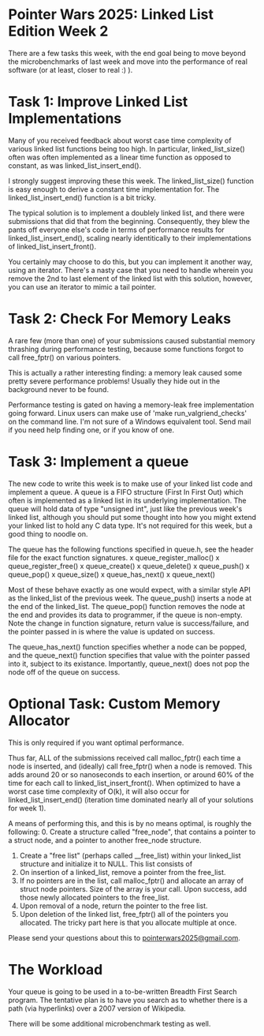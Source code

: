 # Pointer Wars 2025: Linked List Edition Week 2

There are a few tasks this week, with the end goal being to move
beyond the microbenchmarks of last week and move into the performance
of real software (or at least, closer to real :) ).

# Task 1: Improve Linked List Implementations
Many of you received feedback about worst case time complexity of
various linked list functions being too high. In particular, 
linked_list_size() often was often implemented as a linear time
function as opposed to constant, as was linked_list_insert_end().

I strongly suggest improving these this week. The linked_list_size()
function is easy enough to derive a constant time implementation
for. The linked_list_insert_end() function is a bit tricky.

The typical solution is to implement a doublely linked list, and
there were submissions that did that from the beginning. Consequently,
they blew the pants off everyone else's code in terms of performance
results for linked_list_insert_end(), scaling nearly identitically 
to their implementations of linked_list_insert_front().

You certainly may choose to do this, but you can implement it 
another way, using an iterator. There's a nasty case that you
need to handle wherein you remove the 2nd to last element of
the linked list with this solution, however, you can use an
iterator to mimic a tail pointer.

# Task 2: Check For Memory Leaks
A rare few (more than one) of your submissions caused substantial 
memory thrashing during performance testing, because some functions
forgot to call free_fptr() on various pointers. 

This is actually a rather interesting finding: a memory leak
caused some pretty severe performance problems! Usually they
hide out in the background never to be found.

Performance testing is gated on having a memory-leak free
implementation going forward. Linux users can make use of
'make run_valgriend_checks' on the command line. I'm not sure of
a Windows equivalent tool. Send mail if you need help finding
one, or if you know of one.
 
# Task 3: Implement a queue
The new code to write this week is to make use of your linked list
code and implement a queue. A queue is a FIFO structure (First In
First Out) which often is implemented as a linked list in its
underlying implementation. The queue will hold data of type
"unsigned int", just like the previous week's linked list, although
you should put some thought into how you might extend your linked
list to hold any C data type. It's not required for this week,
but a good thing to noodle on.

The queue has the following functions specified in queue.h, see
the header file for the exact function signatures.
 x queue_register_malloc()
 x queue_register_free()
 x queue_create()
 x queue_delete()
 x queue_push()
 x queue_pop()
 x queue_size()
 x queue_has_next()
 x queue_next()

Most of these behave exactly as one would expect, with a similar style
API as the linked_list of the previous week. The queue_push() 
inserts a node at the end of the linked_list. The queue_pop() function
removes the node at the end and provides its data to programmer, 
if the queue is non-empty. Note the change in function signature, 
return value is success/failure, and the pointer passed in is where
the value is updated on success.

The queue_has_next() function specifies whether a node can be popped,
and the queue_next() function specifies that value with the pointer
passed into it, subject to its existance. Importantly, queue_next()
does not pop the node off of the queue on success.

# Optional Task: Custom Memory Allocator
This is only required if you want optimal performance.

Thus far, ALL of the submissions received call malloc_fptr() each time 
a node is inserted, and (ideally) call free_fptr() when a node is 
removed. This adds around 20 or so nanoseconds to each insertion,
or around 60% of the time for each call to linked_list_insert_front().
When optimized to have a worst case time complexity of O(k), it will
also occur for linked_list_insert_end() (iteration time dominated
nearly all of your solutions for week 1).

A means of performing this, and this is by no means optimal, is
roughly the following:
 0. Create a structure called "free_node", that contains a pointer
    to a struct node, and a pointer to another free_node structure.
 1. Create a "free list" (perhaps called __free_list) within your
    linked_list structure and initialize it to NULL. This list
    consists of 
 2. On insertion of a linked_list, remove a pointer from the 
    free_list.
 4. If no pointers are in the list, call malloc_fptr() and
    allocate an array of struct node pointers. Size of the array
    is your call. Upon success, add those newly allocated pointers
    to the free_list.
 4. Upon removal of a node, return the pointer to the free list.
 5. Upon deletion of the linked list, free_fptr() all of the 
    pointers you allocated. The tricky part here is that you
    allocate multiple at once.

Please send your questions about this to pointerwars2025@gmail.com.

# The Workload
Your queue is going to be used in a to-be-written Breadth First Search
program. The tentative plan is to have you search as to whether there
is a path (via hyperlinks) over a 2007 version of Wikipedia.

There will be some additional microbenchmark testing as well.
